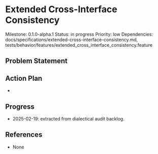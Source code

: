 # Extended Cross-Interface Consistency
Milestone: 0.1.0-alpha.1
Status: in progress
Priority: low
Dependencies: docs/specifications/extended-cross-interface-consistency.md, tests/behavior/features/extended_cross_interface_consistency.feature

## Problem Statement
<description>


## Action Plan
- <tasks>

## Progress
- 2025-02-19: extracted from dialectical audit backlog.

## References
- None
